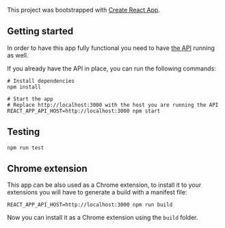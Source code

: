 This project was bootstrapped with [Create React App](https://github.com/facebookincubator/create-react-app).

## Getting started
In order to have this app fully functional you need to have [the API](https://github.com/nicolasiensen/react-twitter-api) running as well.

If you already have the API in place, you can run the following commands:

```shell
# Install dependencies
npm install

# Start the app
# Replace http://localhost:3000 with the host you are running the API
REACT_APP_API_HOST=http://localhost:3000 npm start
```

## Testing
```shell
npm run test
```

## Chrome extension
This app can be also used as a Chrome extension, to install it to your extensions you will have to generate a build with a manifest file:

```shell
REACT_APP_API_HOST=http://localhost:3000 npm run build
```

Now you can install it as a Chrome extension using the `build` folder.
